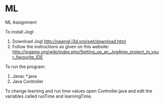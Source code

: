 ML
==

ML Assignment

To install Jogl:
1. Download Jogl
http://opengl.j3d.org/swt/download.html
2. Follow the instructions as given on this website:
http://jogamp.org/wiki/index.php/Setting_up_an_JogAmp_project_in_your_favourite_IDE 

To run the program:
1. Javac *.java
2. Java Controller

To change learning and run time values open Controller.java and edit the variables called runTime and learningTime.